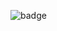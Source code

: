 ![badge](https://mark-badge.onrender.com/badge/custom?segments=%5B%7B%22text%22%3A%22this%22%2C%22color%22%3A%22brightgreen%22%2C%22anim%22%3A%22bounce%22%7D%2C%7B%22text%22%3A%22is%22%2C%22color%22%3A%22green%22%2C%22anim%22%3A%22rainbow%22%7D%2C%7B%22text%22%3A%22a%20crazy%22%2C%22color%22%3A%22pink%22%2C%22anim%22%3A%22wave%22%7D%2C%7B%22text%22%3A%22badge%22%2C%22color%22%3A%22yellow%22%2C%22anim%22%3A%22glitch%22%7D%2C%7B%22text%22%3A%22for%22%2C%22color%22%3A%22purple%22%2C%22anim%22%3A%22spin%22%7D%2C%7B%22text%22%3A%22github%22%2C%22color%22%3A%22yellow%22%2C%22anim%22%3A%22heartbeat%22%7D%2C%7B%22text%22%3A%22and%20markdow!%22%2C%22color%22%3A%22cyan%22%2C%22anim%22%3A%22shake%22%7D%5D)
